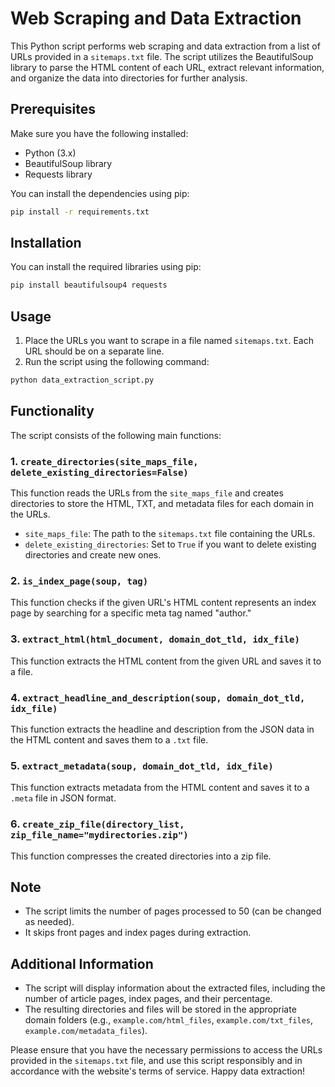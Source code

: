 # Web Scraping and Data Extraction

This Python script performs web scraping and data extraction from a list of URLs provided in a `sitemaps.txt` file. The script utilizes the BeautifulSoup library to parse the HTML content of each URL, extract relevant information, and organize the data into directories for further analysis.

## Prerequisites

Make sure you have the following installed:

- Python (3.x)
- BeautifulSoup library
- Requests library

You can install the dependencies using pip:

```bash
pip install -r requirements.txt
```


## Installation

You can install the required libraries using pip:

```bash
pip install beautifulsoup4 requests
```

## Usage

1. Place the URLs you want to scrape in a file named `sitemaps.txt`. Each URL should be on a separate line.
2. Run the script using the following command:

```bash
python data_extraction_script.py
```

## Functionality

The script consists of the following main functions:

### 1. `create_directories(site_maps_file, delete_existing_directories=False)`

This function reads the URLs from the `site_maps_file` and creates directories to store the HTML, TXT, and metadata files for each domain in the URLs.

- `site_maps_file`: The path to the `sitemaps.txt` file containing the URLs.
- `delete_existing_directories`: Set to `True` if you want to delete existing directories and create new ones.

### 2. `is_index_page(soup, tag)`

This function checks if the given URL's HTML content represents an index page by searching for a specific meta tag named "author."

### 3. `extract_html(html_document, domain_dot_tld, idx_file)`

This function extracts the HTML content from the given URL and saves it to a file.

### 4. `extract_headline_and_description(soup, domain_dot_tld, idx_file)`

This function extracts the headline and description from the JSON data in the HTML content and saves them to a `.txt` file.

### 5. `extract_metadata(soup, domain_dot_tld, idx_file)`

This function extracts metadata from the HTML content and saves it to a `.meta` file in JSON format.

### 6. `create_zip_file(directory_list, zip_file_name="mydirectories.zip")`

This function compresses the created directories into a zip file.

## Note

- The script limits the number of pages processed to 50 (can be changed as needed).
- It skips front pages and index pages during extraction.

## Additional Information

- The script will display information about the extracted files, including the number of article pages, index pages, and their percentage.
- The resulting directories and files will be stored in the appropriate domain folders (e.g., `example.com/html_files`, `example.com/txt_files`, `example.com/metadata_files`).

Please ensure that you have the necessary permissions to access the URLs provided in the `sitemaps.txt` file, and use this script responsibly and in accordance with the website's terms of service. Happy data extraction!


